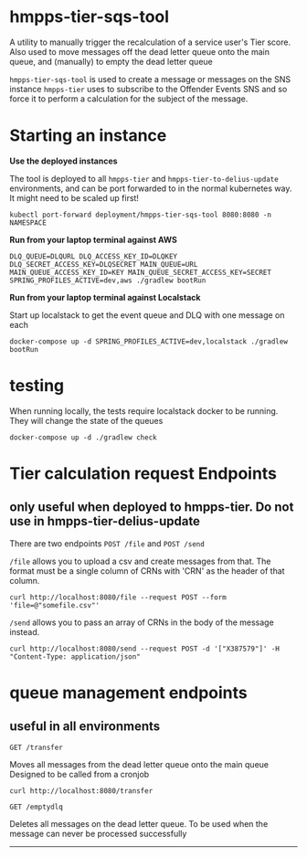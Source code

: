 # hmpps-tier-sqs-tool

A utility to manually trigger the recalculation of a service user's Tier score.
Also used to move messages off the dead letter queue onto the main queue, and (manually) to empty the dead letter queue 

`hmpps-tier-sqs-tool` is used to create a message or messages on the SNS instance `hmpps-tier` uses to subscribe to the Offender Events SNS and so force it to perform a calculation for the subject of the message.

# Starting an instance

**Use the deployed instances**

The tool is deployed to all `hmpps-tier` and `hmpps-tier-to-delius-update` environments, and can be port forwarded to in the normal kubernetes way. It might need to be scaled up first!

`kubectl port-forward deployment/hmpps-tier-sqs-tool 8080:8080 -n NAMESPACE`

**Run from your laptop terminal against AWS**

`
DLQ_QUEUE=DLQURL DLQ_ACCESS_KEY_ID=DLQKEY DLQ_SECRET_ACCESS_KEY=DLQSECRET MAIN_QUEUE=URL MAIN_QUEUE_ACCESS_KEY_ID=KEY MAIN_QUEUE_SECRET_ACCESS_KEY=SECRET SPRING_PROFILES_ACTIVE=dev,aws ./gradlew bootRun
`

**Run from your laptop terminal against Localstack**

Start up localstack to get the event queue and DLQ with one message on each

`
docker-compose up -d
SPRING_PROFILES_ACTIVE=dev,localstack ./gradlew bootRun
`

# testing

When running locally, the tests require localstack docker to be running. They will change the state of the queues

`docker-compose up -d
./gradlew check`

# Tier calculation request Endpoints
## only useful when deployed to hmpps-tier. Do not use in hmpps-tier-delius-update 

There are two endpoints `POST /file` and `POST /send`

`/file` allows you to upload a csv and create messages from that.
The format must be a single column of CRNs with 'CRN' as the header of that column.

`curl http://localhost:8080/file --request POST --form 'file=@"somefile.csv"'`

`/send` allows you to pass an array of CRNs in the body of the message instead.

`curl http://localhost:8080/send --request POST -d '["X387579"]' -H "Content-Type: application/json"`

# queue management endpoints
## useful in all environments
`GET /transfer`

Moves all messages from the dead letter queue onto the main queue
Designed to be called from a cronjob

`curl http://localhost:8080/transfer`

`GET /emptydlq`

Deletes all messages on the dead letter queue. To be used when the message can never be processed successfully  


-------
